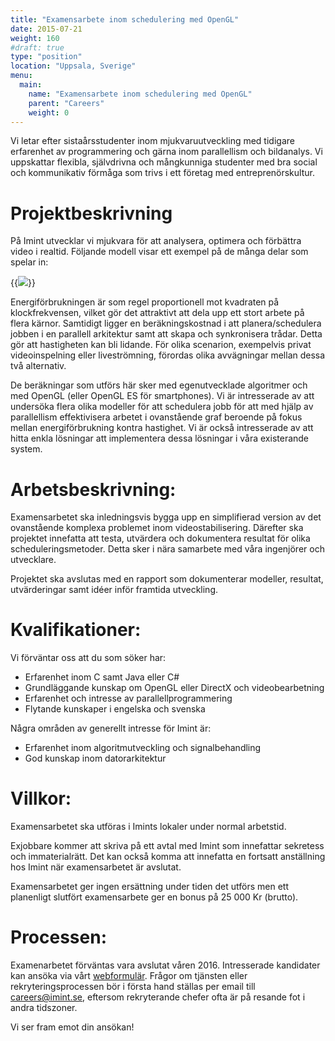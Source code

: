 ```yaml
---
title: "Examensarbete inom schedulering med OpenGL"
date: 2015-07-21
weight: 160
#draft: true
type: "position"
location: "Uppsala, Sverige"
menu:
  main:
    name: "Examensarbete inom schedulering med OpenGL"
    parent: "Careers"
    weight: 0
---
```

Vi letar efter sistaårsstudenter inom mjukvaruutveckling med tidigare erfarenhet av programmering och gärna inom parallellism och bildanalys. Vi uppskattar flexibla, självdrivna och mångkunniga studenter med bra social och kommunikativ förmåga som trivs i ett företag med entreprenörskultur.
<!--more-->

# Projektbeskrivning

På Imint utvecklar vi mjukvara för att analysera, optimera och förbättra video i realtid. Följande modell visar ett exempel på de många delar som spelar in:

{{<img src="/career/position/masterThesisGraphScheduling/stack.png" caption="Exempel på videosekvens med varierande kvalitet" class="fullwidth">}}

Energiförbrukningen är som regel proportionell mot kvadraten på klockfrekvensen, vilket gör det attraktivt att dela upp ett stort arbete på flera kärnor. Samtidigt ligger en beräkningskostnad i att planera/schedulera jobben i en parallell arkitektur samt att skapa och synkronisera trådar. Detta gör att hastigheten kan bli lidande. För olika scenarion, exempelvis privat videoinspelning eller liveströmning, förordas olika avvägningar mellan dessa två alternativ.

De beräkningar som utförs här sker med egenutvecklade algoritmer och med OpenGL (eller OpenGL ES för smartphones). Vi är intresserade av att undersöka flera olika modeller för att schedulera jobb för att med hjälp av parallellism effektivisera arbetet i ovanstående graf beroende på fokus mellan energiförbrukning kontra hastighet. Vi är också intresserade av att hitta enkla lösningar att implementera dessa lösningar i våra existerande system.

# Arbetsbeskrivning:
Examensarbetet ska inledningsvis bygga upp en simplifierad version av det ovanstående komplexa problemet inom videostabilisering. Därefter ska projektet innefatta att testa, utvärdera och dokumentera resultat för olika scheduleringsmetoder. Detta sker i nära samarbete med våra ingenjörer och utvecklare.

Projektet ska avslutas med en rapport som dokumenterar modeller, resultat, utvärderingar samt idéer inför framtida utveckling.

# Kvalifikationer:
Vi förväntar oss att du som söker har:

- Erfarenhet inom C samt Java eller C#
- Grundläggande kunskap om OpenGL eller DirectX och videobearbetning
- Erfarenhet och intresse av parallellprogrammering
- Flytande kunskaper i engelska och svenska

Några områden av generellt intresse för Imint är:

- Erfarenhet inom algoritmutveckling och signalbehandling
- God kunskap inom datorarkitektur

# Villkor:
Examensarbetet ska utföras i Imints lokaler under normal arbetstid.

Exjobbare kommer att skriva på ett avtal med Imint som innefattar sekretess och immaterialrätt. Det kan också komma att innefatta en fortsatt anställning hos Imint när examensarbetet är avslutat.

Examensarbetet ger ingen ersättning under tiden det utförs men ett planenligt slutfört examensarbete ger en bonus på 25 000 Kr (brutto).

# Processen:
Examenarbetet förväntas vara avslutat våren 2016. Intresserade kandidater kan ansöka via vårt [webformulär](/career/apply/). Frågor om tjänsten eller rekryteringsprocessen bör i första hand ställas per email till [careers@imint.se](mailto:careers@imint.se), eftersom rekryterande chefer ofta är på resande fot i andra tidszoner.

Vi ser fram emot din ansökan!
